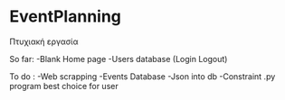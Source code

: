 # EventPlanning
Πτυχιακή εργασία 


So far: -Blank Home page 
        -Users database (Login Logout)

To do : -Web scrapping
        -Events Database
        -Json into db
        -Constraint .py program best choice for user